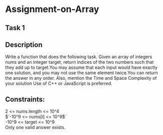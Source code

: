 # Assignment-on-Array
## Task 1
## Description
Write a function that does the following task.
Given an array of integers nums and an integer target, return indices of the two numbers such that they add up to target.You may assume that each input would have exactly one solution, and you may not use the same element twice.You can return the answer in any order.
Also, mention the Time and Space Complexity of your solution
Use of C++ or JavaScript is preferred.
## Constraints:
2 <= nums.length <= 10^4  
$`-10^9 <= nums[i] <= 10^9$`  
-10^9 <= target <= 10^9  
Only one valid answer exists.

